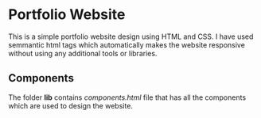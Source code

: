 
 # Portfolio Website
 This is a simple portfolio website design using HTML and CSS.
 I have used semmantic html tags which automatically makes the website responsive without using any additional tools or libraries.
 ## Components
 The folder **lib** contains *components.html* file that has all the components which are used to design the website.

